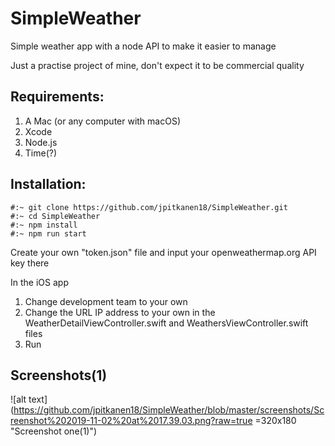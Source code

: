 # SimpleWeather

Simple weather app with a node API to make it easier to manage

Just a practise project of mine, don't expect it to be commercial quality

## Requirements:
1. A Mac (or any computer with macOS)
2. Xcode
3. Node.js
4. Time(?)

## Installation:
<pre><code>#:~ git clone https://github.com/jpitkanen18/SimpleWeather.git
#:~ cd SimpleWeather
#:~ npm install
#:~ npm run start
</code></pre>
Create your own "token.json" file and input your openweathermap.org API key there

In the iOS app 
1. Change development team to your own
2. Change the URL IP address to your own in the WeatherDetailViewController.swift and WeathersViewController.swift files
3. Run

## Screenshots(1)

![alt text](https://github.com/jpitkanen18/SimpleWeather/blob/master/screenshots/Screenshot%202019-11-02%20at%2017.39.03.png?raw=true =320x180 "Screenshot one(1)")
